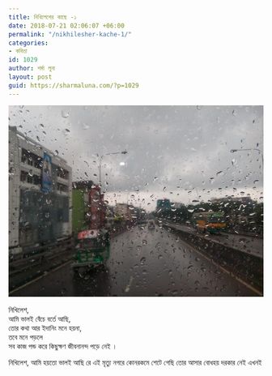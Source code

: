 ```yaml
---
title: নিখিলেশের কাছে -১
date: 2018-07-21 02:06:07 +06:00
permalink: "/nikhilesher-kache-1/"
categories:
- কবিতা
id: 1029
author: শর্মা লুনা
layout: post
guid: https://sharmaluna.com/?p=1029
---
```


[![](/assets/images/wp-content/uploads/2018/07/37232348_2044533062224016_6358469915157987328_n.jpg)](/assets/images/wp-content/uploads/2018/07/37232348_2044533062224016_6358469915157987328_n.jpg)

নিখিলেশ,  
আমি ভালই বেঁচে বর্তে আছি,  
তোর কথা আর ইদানিং মনে হয়না,  
তবে মনে পড়লে  
সব কাজ পন্ড করে কিছুক্ষণ জীবনানন্দ পড়ে নেই ।

<div class="text_exposed_show">নিখিলেশ, আমি হয়তো ভালই আছি রে  
এই মৃত্যু নগরে কোনরকমে শেটে গেছি  
তোর আসার বোধহয় দরকার নেই এখনই

</div>
